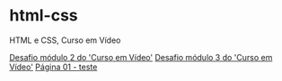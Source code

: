 # html-css
HTML e CSS, Curso em Vídeo

<a href="https://veronicamedeiros.github.io/html-css/exercicios/desafios/modulo2/desafio-siteresponsivo/desafio_paginaandroid_responsivo_versao2.html">Desafio módulo 2 do 'Curso em Vídeo'</a>
<a href="https://veronicamedeiros.github.io/html-css/exercicios/desafios/modulo3/desafio-site-cordel-imagensfixas/home.html">Desafio módulo 3 do 'Curso em Vídeo'</a>
<a href="https://veronicamedeiros.github.io/html-css/meuteste011-site/teste03-PAGINA01.html">Página 01 - teste</a>
